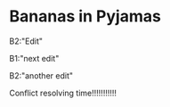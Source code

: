 # Bananas in Pyjamas

B2:"Edit"

B1:"next edit"

B2:"another edit"

Conflict resolving time!!!!!!!!!!!
